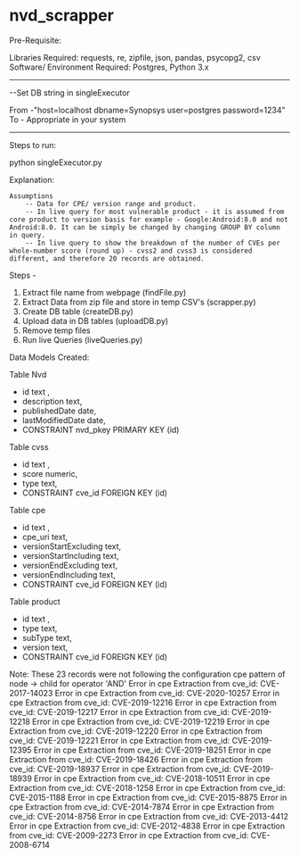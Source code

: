 # nvd_scrapper


Pre-Requisite:

Libraries Required: requests, re, zipfile, json, pandas, psycopg2, csv
Software/ Environment Required: Postgres, Python 3.x

------------------------------------------------------------------------------------
--Set DB string in singleExecutor

From  -"host=localhost dbname=Synopsys user=postgres password=1234"
To - Appropriate in your system

------------------------------------------------------------------------------------
Steps to run:

python singleExecutor.py

Explanation:

	Assumptions
		-- Data for CPE/ version range and product. 
		-- In live query for most vulnerable product - it is assumed from core product to version basis for example - Google:Android:8.0 and not Android:8.0. It can be simply be changed by changing GROUP BY column in query.
		-- In live query to show the breakdown of the number of CVEs per whole-number score (round up) - cvss2 and cvss3 is considered different, and therefore 20 records are obtained.

Steps - 
1. Extract file name from webpage (findFile.py)
2. Extract Data from zip file and store in temp CSV's (scrapper.py)
3. Create DB table (createDB.py)
4. Upload data in DB tables (uploadDB.py)
5. Remove temp files 
6. Run live Queries (liveQueries.py)


Data Models Created:

Table Nvd
 - id text ,
 - description text,
 - publishedDate date,
 - lastModifiedDate date,
  - CONSTRAINT nvd_pkey PRIMARY KEY (id)

Table cvss
 - id text ,
 - score numeric,
 - type text,
 - CONSTRAINT cve_id FOREIGN KEY (id)


Table cpe
 - id text ,
 - cpe_uri text,
 - versionStartExcluding text,
 - versionStartIncluding text,
 - versionEndExcluding text,
 - versionEndIncluding text,
 - CONSTRAINT cve_id FOREIGN KEY (id)


Table product
 - id text ,
 - type text,
 - subType text,
 - version text,
 - CONSTRAINT cve_id FOREIGN KEY (id)

Note:
These 23 records were not following the configuration cpe pattern of node -> child for operator 'AND'
Error in cpe Extraction from cve_id: CVE-2017-14023
Error in cpe Extraction from cve_id: CVE-2020-10257
Error in cpe Extraction from cve_id: CVE-2019-12216
Error in cpe Extraction from cve_id: CVE-2019-12217
Error in cpe Extraction from cve_id: CVE-2019-12218
Error in cpe Extraction from cve_id: CVE-2019-12219
Error in cpe Extraction from cve_id: CVE-2019-12220
Error in cpe Extraction from cve_id: CVE-2019-12221
Error in cpe Extraction from cve_id: CVE-2019-12395
Error in cpe Extraction from cve_id: CVE-2019-18251
Error in cpe Extraction from cve_id: CVE-2019-18426
Error in cpe Extraction from cve_id: CVE-2019-18937
Error in cpe Extraction from cve_id: CVE-2019-18939
Error in cpe Extraction from cve_id: CVE-2018-10511
Error in cpe Extraction from cve_id: CVE-2018-1258
Error in cpe Extraction from cve_id: CVE-2015-1188
Error in cpe Extraction from cve_id: CVE-2015-8875
Error in cpe Extraction from cve_id: CVE-2014-7874
Error in cpe Extraction from cve_id: CVE-2014-8756
Error in cpe Extraction from cve_id: CVE-2013-4412
Error in cpe Extraction from cve_id: CVE-2012-4838
Error in cpe Extraction from cve_id: CVE-2009-2273
Error in cpe Extraction from cve_id: CVE-2008-6714
